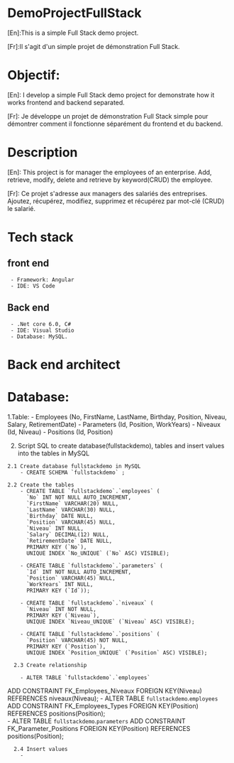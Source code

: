 # DemoProjectFullStack
[En]:This is a simple Full Stack demo project.

[Fr]:Il s'agit d'un simple projet de démonstration Full Stack.

# Objectif:
  [En]: I develop a simple Full Stack demo project for demonstrate how it works frontend and backend separated.
  
  [Fr]: Je développe un projet de démonstration Full Stack simple pour démontrer comment il fonctionne séparément du frontend et du backend.

# Description
  [En]: This project is for manager the employees of an enterprise. 
        Add, retrieve, modify, delete and retrieve by keyword(CRUD) the employee.
        
  [Fr]: Ce projet s'adresse aux managers des salariés des entreprises.
        Ajoutez, récupérez, modifiez, supprimez et récupérez par mot-clé (CRUD) le salarié.

# Tech stack
  ## front end
     - Framework: Angular
     - IDE: VS Code
  ## Back end
     - .Net core 6.0, C#
     - IDE: Visual Studio
     - Database: MySQL.
# Back end architect   

# Database:
   1.Table: 
     - Employees (No, FirstName, LastName, Birthday, Position, Niveau, Salary, RetirementDate)
     - Parameters (Id, Position, WorkYears)
     - Niveaux (Id, Niveau)
     - Positions (Id, Position)
     
   2. Script SQL to create database(fullstackdemo), tables and insert values into the tables in MySQL
      
    2.1 Create database fullstackdemo in MySQL
        - CREATE SCHEMA `fullstackdemo` ;
        
    2.2 Create the tables 
        - CREATE TABLE `fullstackdemo`.`employees` (
          `No` INT NOT NULL AUTO_INCREMENT,
          `FirstName` VARCHAR(20) NULL,
          `LastName` VARCHAR(30) NULL,
          `Birthday` DATE NULL,
          `Position` VARCHAR(45) NULL,
          `Niveau` INT NULL,
          `Salary` DECIMAL(12) NULL,
          `RetirementDate` DATE NULL,
          PRIMARY KEY (`No`),
          UNIQUE INDEX `No_UNIQUE` (`No` ASC) VISIBLE);
          
        - CREATE TABLE `fullstackdemo`.`parameters` (
          `Id` INT NOT NULL AUTO_INCREMENT,
          `Position` VARCHAR(45) NULL,
          `WorkYears` INT NULL,
          PRIMARY KEY (`Id`));

        - CREATE TABLE `fullstackdemo`.`niveaux` (
          `Niveau` INT NOT NULL,
          PRIMARY KEY (`Niveau`),
          UNIQUE INDEX `Niveau_UNIQUE` (`Niveau` ASC) VISIBLE);

        - CREATE TABLE `fullstackdemo`.`positions` (
          `Position` VARCHAR(45) NOT NULL,
          PRIMARY KEY (`Position`),
          UNIQUE INDEX `Position_UNIQUE` (`Position` ASC) VISIBLE);

      2.3 Create relationship
      
        - ALTER TABLE `fullstackdemo`.`employees`
  ADD CONSTRAINT FK_Employees_Niveaux FOREIGN KEY(Niveau) REFERENCES  niveaux(Niveau);
        - ALTER TABLE `fullstackdemo`.`employees`
  ADD CONSTRAINT FK_Employees_Types FOREIGN KEY(Position) REFERENCES  positions(Position);  
        - ALTER TABLE `fullstackdemo`.`parameters`
  ADD CONSTRAINT FK_Parameter_Positions FOREIGN KEY(Position) REFERENCES  positions(Position);

      2.4 Insert values
        - 


